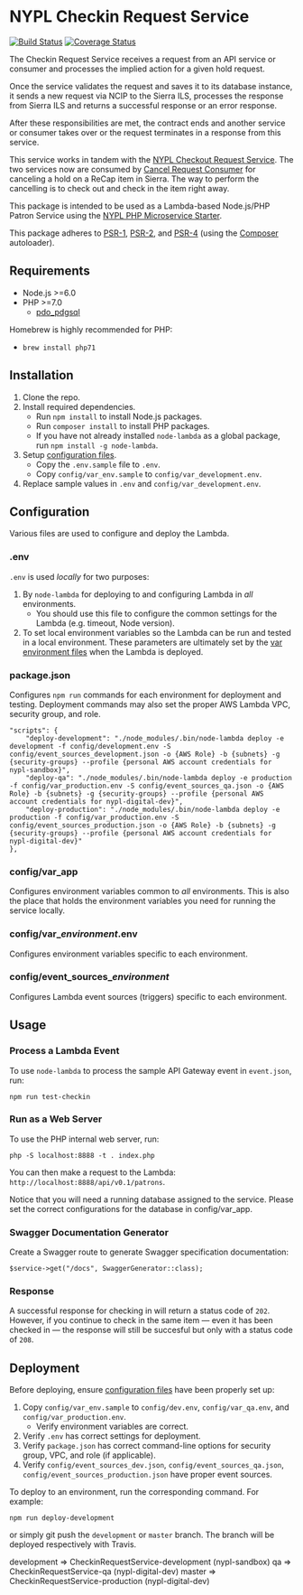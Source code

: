 # NYPL Checkin Request Service

[![Build Status](https://travis-ci.org/NYPL/checkin-request-service.svg?branch=master)](https://travis-ci.org/NYPL/checkin-request-service)
[![Coverage Status](https://coveralls.io/repos/github/NYPL/checkin-request-service/badge.svg?branch=master)](https://coveralls.io/github/NYPL/checkin-request-service?branch=master)

The Checkin Request Service receives a request from an API service or consumer
and processes the implied action for a given hold request. 

Once the service validates the request and saves it to its database instance,
it sends a new request via NCIP to the Sierra ILS, processes the response
from Sierra ILS and returns a successful response or an error response.

After these responsibilities are met, the contract ends and another
service or consumer takes over or the request terminates in a response from this
service.

This service works in tandem with the [NYPL Checkout Request Service](https://github.com/NYPL/checkout-request-service). The two services now are consumed by [Cancel Request Consumer](https://github.com/NYPL/cancel-request-consumer) for canceling a hold on a ReCap item in Sierra. The way to perform the cancelling is to check out and check in the item right away.

This package is intended to be used as a Lambda-based Node.js/PHP Patron Service using the 
[NYPL PHP Microservice Starter](https://github.com/NYPL/php-microservice-starter).

This package adheres to [PSR-1](http://www.php-fig.org/psr/psr-1/), 
[PSR-2](http://www.php-fig.org/psr/psr-2/), and [PSR-4](http://www.php-fig.org/psr/psr-4/) 
(using the [Composer](https://getcomposer.org/) autoloader).

## Requirements

* Node.js >=6.0
* PHP >=7.0 
  * [pdo_pdgsql](http://php.net/manual/en/ref.pdo-pgsql.php)

Homebrew is highly recommended for PHP:
  * `brew install php71`
  

## Installation

1. Clone the repo.
2. Install required dependencies.
   * Run `npm install` to install Node.js packages.
   * Run `composer install` to install PHP packages.
   * If you have not already installed `node-lambda` as a global package, run `npm install -g node-lambda`.
3. Setup [configuration files](#configuration).
   * Copy the `.env.sample` file to `.env`.
   * Copy `config/var_env.sample` to `config/var_development.env`.
4. Replace sample values in `.env` and `config/var_development.env`.

## Configuration

Various files are used to configure and deploy the Lambda.

### .env

`.env` is used *locally* for two purposes:

1. By `node-lambda` for deploying to and configuring Lambda in *all* environments. 
   * You should use this file to configure the common settings for the Lambda 
   (e.g. timeout, Node version). 
2. To set local environment variables so the Lambda can be run and tested in a local environment.
   These parameters are ultimately set by the [var environment files](#var_environment) when the Lambda is deployed.

### package.json

Configures `npm run` commands for each environment for deployment and testing. Deployment commands may also set
the proper AWS Lambda VPC, security group, and role.
 
~~~~
"scripts": {
    "deploy-development": "./node_modules/.bin/node-lambda deploy -e development -f config/development.env -S config/event_sources_development.json -o {AWS Role} -b {subnets} -g {security-groups} --profile {personal AWS account credentials for nypl-sandbox}",
    "deploy-qa": "./node_modules/.bin/node-lambda deploy -e production -f config/var_production.env -S config/event_sources_qa.json -o {AWS Role} -b {subnets} -g {security-groups} --profile {personal AWS account credentials for nypl-digital-dev}",
    "deploy-production": "./node_modules/.bin/node-lambda deploy -e production -f config/var_production.env -S config/event_sources_production.json -o {AWS Role} -b {subnets} -g {security-groups} --profile {personal AWS account credentials for nypl-digital-dev}"
},
~~~~

### config/var_app

Configures environment variables common to *all* environments. This is also the place that holds the environment variables you need for running the service locally.

### config/var_*environment*.env

Configures environment variables specific to each environment.

### config/event_sources_*environment*

Configures Lambda event sources (triggers) specific to each environment.

## Usage

### Process a Lambda Event

To use `node-lambda` to process the sample API Gateway event in `event.json`, run:

~~~~
npm run test-checkin
~~~~

### Run as a Web Server

To use the PHP internal web server, run:

~~~~
php -S localhost:8888 -t . index.php
~~~~

You can then make a request to the Lambda: `http://localhost:8888/api/v0.1/patrons`.

Notice that you will need a running database assigned to the service. Please set the correct configurations for the database in config/var_app.

### Swagger Documentation Generator

Create a Swagger route to generate Swagger specification documentation:

~~~~
$service->get("/docs", SwaggerGenerator::class);
~~~~

### Response

A successful response for checking in will return a status code of `202`. However, if you continue to check in the same item — even it has been checked in — the response will still be succesful but only with a status code of `208`.

## Deployment

Before deploying, ensure [configuration files](#configuration) have been properly set up:

1. Copy `config/var_env.sample` to `config/dev.env`, `config/var_qa.env`, and `config/var_production.env`.
   *  Verify environment variables are correct.
2. Verify `.env` has correct settings for deployment.
3. Verify `package.json` has correct command-line options for security group, VPC, and role (if applicable).
4. Verify `config/event_sources_dev.json`, `config/event_sources_qa.json`, `config/event_sources_production.json` have proper event sources.

To deploy to an environment, run the corresponding command. For example:

~~~~
npm run deploy-development
~~~~

or simply git push the `development` or `master` branch. The branch will be deployed respectively with Travis.

development => CheckinRequestService-development (nypl-sandbox)
qa => CheckinRequestService-qa (nypl-digital-dev)
master => CheckinRequestService-production (nypl-digital-dev)
